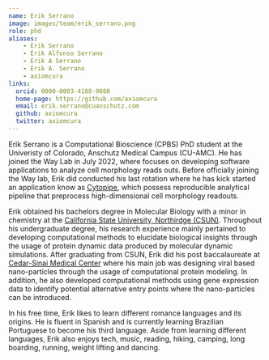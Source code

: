 ```yaml
---
name: Erik Serrano
image: images/team/erik_serrano.png
role: phd
aliases:
    - Erik Serrano
    - Erik Alfonso Serrano
    - Erik A Serrano
    - Erik A. Serrano
    - axiomcura
links:
  orcid: 0000-0003-4188-9080
  home-page: https://github.com/axiomcura
  email: erik.serrano@cuanschutz.com
  github: axiomcura
  twitter: axiomcura
---
```


Erik Serrano is a Computational Bioscience (CPBS) PhD student at the Univeristy of Colorado, Anschutz Medical Campus (CU-AMC).
He has joined the Way Lab in July 2022, where focuses on developing software applications to analyze cell morphology reads outs.
Before officially joining the Way lab, Erik did conducted his last rotation where he has kick started an application know as [Cytopipe](https://github.com/WayScience/CytoPipe), which possess reproducible analytical pipeline that preprocess high-dimensional cell morphology readouts.

Erik obtained his bachelors degree in Molecular Biology with a minor in chemistry at the [California State University, Northirdge (CSUN)](https://www.csun.edu/).
Throughout his undergraduate degree, his research experience mainly pertained to developing computational methods to elucidate biological insights through the usage of protein dynamic data produced by molecular dynamic simulations.
After graduating from CSUN, Erik did his post baccalaureate at [Cedar-Sinai Medical Center](https://www.cedars-sinai.edu/research/departments-institutes/biomedical-sciences.html) where his main job was designing viral based nano-particles through the usage of computational protein modeling.
In addition, he also developed computational methods using gene expression data to identify potential alternative entry points where the nano-particles can be introduced.

In his free time, Erik likes to learn different romance languages and its origins.
He is fluent in Spanish and is currently learning Brazilian Portuguese to become his third language.
Aside from learning different languages, Erik also enjoys tech, music, reading, hiking, camping, long boarding, running, weight lifting and dancing.
